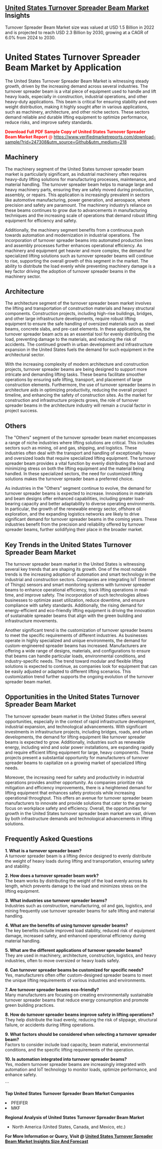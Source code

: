 <h2><a href="https://www.verifiedmarketreports.com/download-sample/?rid=247308&amp;utm_source=Github&amp;utm_medium=218" target="_blank">United States Turnover Spreader Beam Market</a> Insights</h2><p>Turnover Spreader Beam Market size was valued at USD 1.5 Billion in 2022 and is projected to reach USD 2.3 Billion by 2030, growing at a CAGR of 6.0% from 2024 to 2030.</p><p> <h1>United States Turnover Spreader Beam Market by Application</h1> <p>The United States Turnover Spreader Beam Market is witnessing steady growth, driven by the increasing demand across several industries. The turnover spreader beam is a vital piece of equipment used to handle and lift heavy loads, especially in construction, industrial operations, and other heavy-duty applications. This beam is critical for ensuring stability and even weight distribution, making it highly sought after in various applications, such as machinery, architecture, and other niche sectors. These sectors demand reliable and durable lifting equipment to optimize performance, reduce risks, and improve safety standards. <p><span class=""><span style="color: #ff0000;"><strong>Download Full PDF Sample Copy of United States Turnover Spreader Beam Market Report</strong> @ </span><a href="https://www.verifiedmarketreports.com/download-sample/?rid=247308&amp;utm_source=Github&amp;utm_medium=218" target="_blank">https://www.verifiedmarketreports.com/download-sample/?rid=247308&amp;utm_source=Github&amp;utm_medium=218</a></span></p></p> <h2>Machinery</h2> <p>The machinery segment of the United States turnover spreader beam market is particularly significant, as industrial machinery often requires heavy-duty lifting solutions for manufacturing processes, maintenance, and material handling. The turnover spreader beam helps to manage large and heavy machinery parts, ensuring they are safely moved during production, assembly, or repairs. This application is increasingly prevalent in sectors like automotive manufacturing, power generation, and aerospace, where precision and safety are paramount. The machinery industry’s reliance on these beams continues to grow due to advancements in manufacturing techniques and the increasing scale of operations that demand robust lifting equipment for efficiency and safety. <p>Additionally, the machinery segment benefits from a continuous push towards automation and modernization in industrial operations. The incorporation of turnover spreader beams into automated production lines and assembly processes further enhances operational efficiency. As machinery and equipment get heavier and more complex, the demand for specialized lifting solutions such as turnover spreader beams will continue to rise, supporting the overall growth of this segment in the market. The ability to distribute the load evenly while preventing machinery damage is a key factor driving the adoption of turnover spreader beams in the machinery sector.</p> <h2>Architecture</h2> <p>The architecture segment of the turnover spreader beam market involves the lifting and transportation of construction materials and heavy structural components. Construction projects, including high-rise buildings, bridges, and other large infrastructure developments, require robust lifting equipment to ensure the safe handling of oversized materials such as steel beams, concrete slabs, and pre-cast elements. In these applications, the turnover spreader beam acts as an essential tool for evenly distributing the load, preventing damage to the materials, and reducing the risk of accidents. The continued growth in urban development and infrastructure expansion in the United States fuels the demand for such equipment in the architectural sector. <p>With the increasing complexity of modern architecture and construction projects, turnover spreader beams are being designed to support more intricate and demanding lifting tasks. These beams facilitate smoother operations by ensuring safe lifting, transport, and placement of large construction elements. Furthermore, the use of turnover spreader beams in architecture aids in optimizing productivity, reducing the overall project timeline, and enhancing the safety of construction sites. As the market for construction and infrastructure projects grows, the role of turnover spreader beams in the architecture industry will remain a crucial factor in project success.</p> <h2>Others</h2> <p>The "Others" segment of the turnover spreader beam market encompasses a range of niche industries where lifting solutions are critical. This includes sectors such as mining, oil and gas, shipping, and logistics. These industries often deal with the transport and handling of exceptionally heavy and oversized loads that require specialized lifting equipment. The turnover spreader beam provides a vital function by evenly distributing the load and minimizing stress on both the lifting equipment and the material being handled. In these specialized sectors, the need for customized lifting solutions makes the turnover spreader beam a preferred choice. <p>As industries in the "Others" segment continue to evolve, the demand for turnover spreader beams is expected to increase. Innovations in materials and beam designs offer enhanced capabilities, including greater load-bearing capacity and better adaptability to diverse operating environments. In particular, the growth of the renewable energy sector, offshore oil exploration, and the expanding logistics networks are likely to drive significant demand for turnover spreader beams in the coming years. These industries benefit from the precision and reliability offered by turnover spreader beams, further solidifying their place in the broader market.</p> <h2>Key Trends in the United States Turnover Spreader Beam Market</h2> <p>The turnover spreader beam market in the United States is witnessing several key trends that are shaping its growth. One of the most notable trends is the increasing adoption of automation and smart technology in the industrial and construction sectors. Companies are integrating IoT (Internet of Things) sensors and smart monitoring systems with turnover spreader beams to enhance operational efficiency, track lifting operations in real-time, and improve safety. The incorporation of such technologies allows businesses to optimize asset utilization, reduce downtime, and ensure compliance with safety standards. Additionally, the rising demand for energy-efficient and eco-friendly lifting equipment is driving the innovation of sustainable spreader beams that align with the green building and infrastructure movements. <p>Another significant trend is the customization of turnover spreader beams to meet the specific requirements of different industries. As businesses operate in highly specialized and unique environments, the demand for custom-engineered spreader beams has increased. Manufacturers are offering a wide range of designs, materials, and configurations to ensure that beams can handle particular loads, environmental conditions, and industry-specific needs. The trend toward modular and flexible lifting solutions is expected to continue, as companies look for equipment that can be easily adjusted or adapted to different lifting scenarios. This customization trend further supports the ongoing evolution of the turnover spreader beam market.</p> <h2>Opportunities in the United States Turnover Spreader Beam Market</h2> <p>The turnover spreader beam market in the United States offers several opportunities, especially in the context of rapid infrastructure development, industrial expansion, and technological advancements. With significant investments in infrastructure projects, including bridges, roads, and urban developments, the demand for lifting equipment like turnover spreader beams is expected to grow. Additionally, industries such as renewable energy, including wind and solar power installations, are expanding rapidly and require efficient lifting equipment for large, heavy components. These projects present a substantial opportunity for manufacturers of turnover spreader beams to capitalize on a growing market of specialized lifting needs. <p>Moreover, the increasing need for safety and productivity in industrial operations provides another opportunity. As companies prioritize risk mitigation and efficiency improvements, there is a heightened demand for lifting equipment that enhances safety protocols while increasing operational throughput. This offers an avenue for turnover spreader beam manufacturers to innovate and provide solutions that cater to the growing focus on workplace safety and efficiency. Overall, the opportunities for growth in the United States turnover spreader beam market are vast, driven by both infrastructure demands and technological advancements in lifting solutions.</p> <h2>Frequently Asked Questions</h2> <p><b>1. What is a turnover spreader beam?</b><br> A turnover spreader beam is a lifting device designed to evenly distribute the weight of heavy loads during lifting and transportation, ensuring safety and stability.</p> <p><b>2. How does a turnover spreader beam work?</b><br> The beam works by distributing the weight of the load evenly across its length, which prevents damage to the load and minimizes stress on the lifting equipment.</p> <p><b>3. What industries use turnover spreader beams?</b><br> Industries such as construction, manufacturing, oil and gas, logistics, and mining frequently use turnover spreader beams for safe lifting and material handling.</p> <p><b>4. What are the benefits of using turnover spreader beams?</b><br> The key benefits include improved load stability, reduced risk of equipment damage, increased safety, and enhanced operational efficiency during material handling.</p> <p><b>5. What are the different applications of turnover spreader beams?</b><br> They are used in machinery, architecture, construction, logistics, and heavy industries, often to move oversized or heavy loads safely.</p> <p><b>6. Can turnover spreader beams be customized for specific needs?</b><br> Yes, manufacturers often offer custom-designed spreader beams to meet the unique lifting requirements of various industries and environments.</p> <p><b>7. Are turnover spreader beams eco-friendly?</b><br> Many manufacturers are focusing on creating environmentally sustainable turnover spreader beams that reduce energy consumption and promote green building practices.</p> <p><b>8. How do turnover spreader beams improve safety in lifting operations?</b><br> They help distribute the load evenly, reducing the risk of slippage, structural failure, or accidents during lifting operations.</p> <p><b>9. What factors should be considered when selecting a turnover spreader beam?</b><br> Factors to consider include load capacity, beam material, environmental conditions, and the specific lifting requirements of the operation.</p> <p><b>10. Is automation integrated into turnover spreader beams?</b><br> Yes, modern turnover spreader beams are increasingly integrated with automation and IoT technology to monitor loads, optimize performance, and enhance safety.</p> ```</p><p><strong>Top United States Turnover Spreader Beam Market Companies</strong></p><div data-test-id=""><p><li>PFEIFER</li><li> MKF</li></p><div><strong>Regional Analysis of&nbsp;United States Turnover Spreader Beam Market</strong></div><ul><li dir="ltr"><p dir="ltr">North America&nbsp;(United States, Canada, and Mexico, etc.)</p></li></ul><p><strong>For More Information or Query, Visit @&nbsp;</strong><strong><a href="https://www.verifiedmarketreports.com/product/turnover-spreader-beam-market/?utm_source=Github&amp;utm_medium=218" target="_blank">United States Turnover Spreader Beam Market Insights Size And Forecast</a></strong></p></div>
